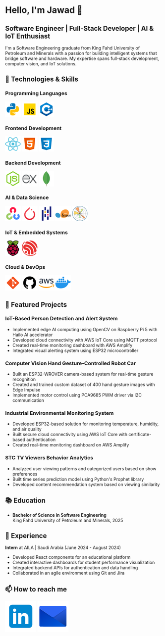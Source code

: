 # Hello, I'm Jawad 👋

## Software Engineer | Full-Stack Developer | AI & IoT Enthusiast

I'm a Software Engineering graduate from King Fahd University of Petroleum and Minerals with a passion for building intelligent systems that bridge software and hardware. My expertise spans full-stack development, computer vision, and IoT solutions.

## 🔧 Technologies & Skills

### Programming Languages

<img src="icons/python.png" alt="Python" width="50" height="50"/>
<img src="icons/javascript.png" alt="JavaScript" width="50" height="50"/>
<img src="icons/c++.png" alt="C++" width="50" height="50"/>

### Frontend Development

<img src="icons/react.png" alt="React" width="50" height="50"/>
<img src="icons/html-5.png" alt="HTML5" width="50" height="50"/>
<img src="icons/css.png" alt="CSS3" width="50" height="50"/>

### Backend Development

<img src="icons/Node.js.png" alt="Node.js" width="50" height="50"/>
<img src="icons/express-js.png" alt="Express.js" width="50" height="50"/>
<img src="icons/mongodb.png" alt="MongoDB" width="50" height="50"/>

### AI & Data Science

<img src="icons/opencv.png" alt="OpenCV" width="50" height="50"/>
<img src="icons/pytorch.png" alt="PyTorch" width="50" height="50"/>
<img src="icons/pandas.png" alt="Pandas" width="50" height="50"/>
<img src="icons/scikit-learn.png" alt="scikit-learn" width="50" height="50"/>
<img src="icons/Matplotlib.png" alt="MatplotLib" width="50" height="50"/>

### IoT & Embedded Systems

<img src="icons/raspberry-pi.png" alt="Raspberry Pi" width="50" height="50"/>
<img src="icons/Espressif.png" alt="ESP32" width="50" height="50"/>

### Cloud & DevOps

<img src="icons/git.png" alt="Git" width="50" height="50"/>
<img src="icons/github.png" alt="GitHub" width="50" height="50"/>
<img src="icons/aws.png" alt="AWS" width="50" height="50"/>
<img src="icons/docker.png" alt="Docker" width="50" height="50"/>

## 🚀 Featured Projects

### IoT-Based Person Detection and Alert System

- Implemented edge AI computing using OpenCV on Raspberry Pi 5 with Hailo AI accelerator
- Developed cloud connectivity with AWS IoT Core using MQTT protocol
- Created real-time monitoring dashboard with AWS Amplify
- Integrated visual alerting system using ESP32 microcontroller

### Computer Vision Hand Gesture-Controlled Robot Car

- Built an ESP32-WROVER camera-based system for real-time gesture recognition
- Created and trained custom dataset of 400 hand gesture images with Edge Impulse
- Implemented motor control using PCA9685 PWM driver via I2C communication

### Industrial Environmental Monitoring System

- Developed ESP32-based solution for monitoring temperature, humidity, and air quality
- Built secure cloud connectivity using AWS IoT Core with certificate-based authentication
- Created real-time monitoring dashboard on AWS Amplify

### STC TV Viewers Behavior Analytics

- Analyzed user viewing patterns and categorized users based on show preferences
- Built time series prediction model using Python's Prophet library
- Developed content recommendation system based on viewing similarity

## 📚 Education

- **Bachelor of Science in Software Engineering**  
  King Fahd University of Petroleum and Minerals, 2025

## 💼 Experience

**Intern** at AILA | Saudi Arabia (June 2024 - August 2024)

- Developed React components for an educational platform
- Created interactive dashboards for student performance visualization
- Integrated backend APIs for authentication and data handling
- Collaborated in an agile environment using Git and Jira

## 📫 How to reach me

[![LinkedIn](icons/linkedin.png)](https://linkedin.com/in/yourusername)
[![Email](icons/email.png)](mailto:almuttawa.jawad@gmail.com)
